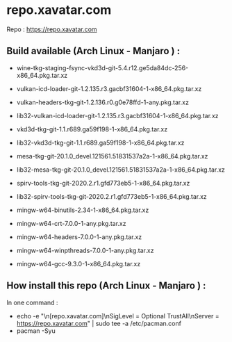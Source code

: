 # repo.xavatar.com

Repo : https://repo.xavatar.com

## Build available (Arch Linux - Manjaro ) :

 - wine-tkg-staging-fsync-vkd3d-git-5.4.r12.ge5da84dc-256-x86_64.pkg.tar.xz
 
 - vulkan-icd-loader-git-1.2.135.r3.gacbf31604-1-x86_64.pkg.tar.xz
 - vulkan-headers-tkg-git-1.2.136.r0.g0e78ffd-1-any.pkg.tar.xz
 - lib32-vulkan-icd-loader-git-1.2.135.r3.gacbf31604-1-x86_64.pkg.tar.xz
 
 - vkd3d-tkg-git-1.1.r689.ga59f198-1-x86_64.pkg.tar.xz
 - lib32-vkd3d-tkg-git-1.1.r689.ga59f198-1-x86_64.pkg.tar.xz
 
 - mesa-tkg-git-20.1.0_devel.121561.51831537a2a-1-x86_64.pkg.tar.xz
 - lib32-mesa-tkg-git-20.1.0_devel.121561.51831537a2a-1-x86_64.pkg.tar.xz
 
 - spirv-tools-tkg-git-2020.2.r1.gfd773eb5-1-x86_64.pkg.tar.xz
 - lib32-spirv-tools-tkg-git-2020.2.r1.gfd773eb5-1-x86_64.pkg.tar.xz
 
 - mingw-w64-binutils-2.34-1-x86_64.pkg.tar.xz
 - mingw-w64-crt-7.0.0-1-any.pkg.tar.xz
 - mingw-w64-headers-7.0.0-1-any.pkg.tar.xz
 - mingw-w64-winpthreads-7.0.0-1-any.pkg.tar.xz
 - mingw-w64-gcc-9.3.0-1-x86_64.pkg.tar.xz
 

## How install this repo (Arch Linux - Manjaro ) :

In one command : 
- echo -e "\n[repo.xavatar.com]\nSigLevel = Optional TrustAll\nServer = https://repo.xavatar.com" | sudo tee -a /etc/pacman.conf
- pacman -Syu
